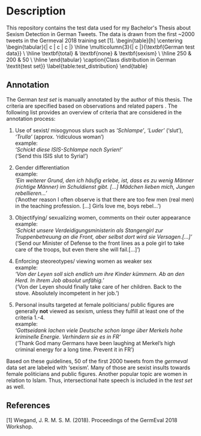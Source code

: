# Description

This repository contains the test data used for my Bachelor's Thesis about Sexism Detection in German Tweets. The data is drawn from the first ~2000 tweets in the Germeval 2018 training set  [1]. 
\begin{table}[h]
\centering
\begin{tabular}{| c | c | c |}
\hline
\multicolumn{3}{| c |}{\textbf{German test data}}
\\ \hline
\textbf{total} & \textbf{none}  & \textbf{sexism}
\\ \hline
250 & 200  & 50
\\ \hline
\end{tabular}
\caption{Class distribution in German \textit{test set}}
\label{table:test_distribution}
\end{table}

## Annotation

The German *test set* is manually annotated by the author of this
thesis. The criteria are specified based on observations and related
papers . The following list provides an overview of criteria that are
considered in the annotation process:

1.  Use of sexist/ misogynous slurs such as *‘Schlampe’*, *‘Luder’*
    (‘slut’), *‘Trulla’* (approx. ‘ridiculous woman’)  
    example:  
    *‘Schickt diese ISIS-Schlampe nach Syrien!’*  
    (‘Send this ISIS slut to Syria!’)

2.  Gender differentiation  
    example:  
    *‘Ein weiterer Grund, den ich häufig erlebe, ist, dass es zu wenig
    Männer (richtige Männer) im Schuldienst gibt. \[...\] Mädchen lieben
    mich, Jungen rebellieren...’*  
    (‘Another reason I often observe is that there are too few men (real
    men) in the teaching profession. \[...\] Girls love me, boys
    rebel...’)

3.  Objectifying/ sexualizing women, comments on their outer
    appearance  
    example:  
    *‘Schickt unsere Verdeidigungsministerin als Stangengirl zur
    Truppenbetreuung an die Front, aber selbst dort wird sie
    Versagen.\[...\]’*  
    (‘Send our Minister of Defense to the front lines as a pole girl to
    take care of the troops, but even there she will fail.\[...\]’)

4.  Enforcing steoreotypes/ viewing women as weaker sex  
    example:  
    *‘Von der Leyen soll sich endlich um ihre Kinder kümmern. Ab an den
    Herd. In ihrem Job absolut unfähig.’*  
    (‘Von der Leyen should finally take care of her children. Back to
    the stove. Absolutely incompetent in her job.’)

5.  Personal insults targeted at female politicians/ public figures are
    generally **not** viewed as sexism, unless they fulfill at least one
    of the criteria 1.-4.  
    example:  
    *‘Gottseidank lachen viele Deutsche schon lange über Merkels hohe
    kriminelle Energie. Verhindern sie es in FR’*  
    (‘Thank God many Germans have been laughing at Merkel’s high
    criminal energy for a long time. Prevent it in FR’)

Based on these guidelines, 50 of the first 2000 tweets from the
*germeval* data set are labeled with ‘sexism’. Many of those are sexist
insults towards female politicians and public figures. Another popular
topic are women in relation to Islam. Thus, intersectional hate speech
is included in the *test set* as well.

## References

[1] Wiegand, J. R. M. S. M. (2018). Proceedings of the GermEval 2018 Workshop.
